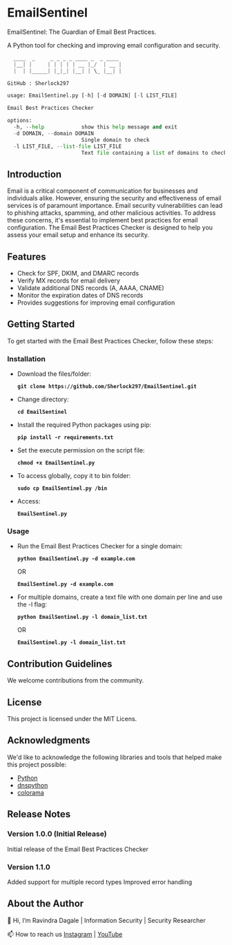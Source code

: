 # EmailSentinel
EmailSentinel: The Guardian of Email Best Practices.

A Python tool for checking and improving email configuration and security.

```python EmailSentinel.py -h
  ____  _     _ _ _ _ ____ _  _ ____ 
  |__| |     | | | | | __ |_/  | __ |
  |  | |_____| |_|_| |__| | \_ |__| |

GitHub : Sherlock297

usage: EmailSentinel.py [-h] [-d DOMAIN] [-l LIST_FILE]

Email Best Practices Checker

options:
  -h, --help            show this help message and exit
  -d DOMAIN, --domain DOMAIN
                        Single domain to check
  -l LIST_FILE, --list-file LIST_FILE
                        Text file containing a list of domains to check
```                                                                                              

## Introduction

Email is a critical component of communication for businesses and individuals alike. However, ensuring the security and effectiveness of email services is of paramount importance. Email security vulnerabilities can lead to phishing attacks, spamming, and other malicious activities. To address these concerns, it's essential to implement best practices for email configuration. The Email Best Practices Checker is designed to help you assess your email setup and enhance its security.

## Features

- Check for SPF, DKIM, and DMARC records
- Verify MX records for email delivery
- Validate additional DNS records (A, AAAA, CNAME)
- Monitor the expiration dates of DNS records
- Provides suggestions for improving email configuration

## Getting Started

To get started with the Email Best Practices Checker, follow these steps:

### Installation

- Download the files/folder:

  **```git clone https://github.com/Sherlock297/EmailSentinel.git```**

- Change directory:

  **```cd EmailSentinel```**

- Install the required Python packages using pip:

  **```pip install -r requirements.txt```**

- Set the execute permission on the script file:

  **```chmod +x EmailSentinel.py```**

- To access globally, copy it to bin folder:

  **```sudo cp EmailSentinel.py /bin```**

- Access:

  **```EmailSentinel.py```**

### Usage
- Run the Email Best Practices Checker for a single domain:

  **```python EmailSentinel.py -d example.com```**

  OR
  
  **```EmailSentinel.py -d example.com```**

- For multiple domains, create a text file with one domain per line and use the -l flag:

  **```python EmailSentinel.py -l domain_list.txt```**

  OR
  
  **```EmailSentinel.py -l domain_list.txt```**

## Contribution Guidelines
We welcome contributions from the community.

## License
This project is licensed under the MIT Licens.

## Acknowledgments
We'd like to acknowledge the following libraries and tools that helped make this project possible:
* [Python](https://www.python.org/)
* [dnspython](https://pypi.org/project/dnspython/)
* [colorama](https://pypi.org/project/colorama/)

## Release Notes

### Version 1.0.0 (Initial Release)
Initial release of the Email Best Practices Checker

### Version 1.1.0
Added support for multiple record types
Improved error handling

## About the Author
👋 Hi, I’m Ravindra Dagale | Information Security | Security Researcher

📫 How to reach us [Instagram](https://www.instagram.com/Infosec97/) | [YouTube](https://www.youtube.com/c/RavindraDagale)
